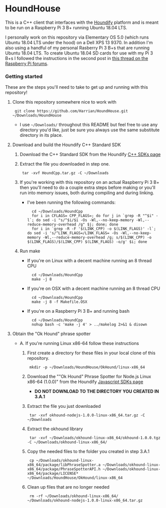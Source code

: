 # HoundHouse
This is a C++ client that interfaces with the [Houndify](http://houndify.com) platform and is meant to be run on a Raspberry Pi 3 B+ running Ubuntu 18.04 LTS.

I personally work on this repository via Elementary OS 5.0 (which runs Ubuntu 18.04 LTS under the hood) on a Dell XPS 13 9370. In addition I'm also using a handful of my personal Rasberry Pi 3 B+s that are running Ubuntu 18.04 LTS. To create Ubuntu 18.04 SD cards for use with my Pi 3 B+s I followed the instructions in the second post in [this thread on the Raspberry Pi forums](https://www.raspberrypi.org/forums/viewtopic.php?t=215724).

### Getting started

These are the steps you'll need to take to get up and running with this repository!

1. Clone this repository somewhere nice to work with

        git clone https://github.com/Harrian/HoundHouse.git ~/Downloads/HoundHouse

    * I use `~/Downloads/` throughout this README but feel free to use any directory you'd like, just be sure you always use the same substitute directory in its place.

2. Download and build the Houndify C++ Standard SDK
    1. Download the C++ Standard SDK from the Houndify [C++ SDKs page](https://www.houndify.com/sdks#CPP)

    2. Extract the file you downloaded in step one.

            tar -xvf HoundCpp.tar.gz -C ~/Downloads

    3. If you're working with this repository on an actual Raspberry Pi 3 B+ then you'll need to do a couple extra steps before making or you'll run into memory issues, both during compiling and during linking.
        * I've been running the following commands:

                cd ~/Downloads/HoundCpp
                for i in CFLAGS= CPP_FLAGS=; do for j in `grep -R "^$i" -l`; do sed -i "s/^$i/$i -Os -Wl,--no-keep-memory -Wl,--reduce-memory-overhead /g" $j; done; done
                for i in `grep -R -F '$(LINK_CPP) -o $(LINK_FLAGS)' -l`; do sed -i 's/^LINK_FLAGS=/LINK_FLAGS= -Os -Wl,--no-keep-memory -Wl,--reduce-memory-overhead /g; s/$(LINK_CPP) -o $(LINK_FLAGS)/$(LINK_CPP) $(LINK_FLAGS) -o/g' $i; done

    4. Run make
        * If you're on Linux with a decent machine running an 8 thread CPU

                cd ~/Downloads/HoundCpp
                make -j 8

        * If you're on OSX with a decent machine running an 8 thread CPU

                cd ~/Downloads/HoundCpp
                make -j 8 -f Makefile.OSX

        * If you're on a Raspberry Pi 3 B+ and running bash

                cd ~/Downloads/HoundCpp
                nohup bash -c 'make -j 4' > ../makelog 2>&1 & disown

3. Obtain the "Ok Hound" phrase spotter
    * A. If you're running Linux x86-64 follow these instructions
        1. First create a directory for these files in your local clone of this repository.

                mkdir -p ~/Downloads/HoundHouse/OkHound/linux-x86_64

        1. Download the ""Ok Hound" Phrase Spotter for Node.js Linux x86-64 (1.0.0)" from the Houndify [Javascript SDKs page](https://www.houndify.com/sdks#javascript)
            * **DO NOT DOWNLOAD TO THE DIRECTORY YOU CREATED IN 3.A.1**

        2. Extract the file you just downloaded

                tar -xvf okhound-nodejs-1.0.0-linux-x86_64.tar.gz -C ~/Downloads

        3. Extract the okhound library

                tar -xvf ~/Downloads/okhound-linux-x86_64/okhound-1.0.0.tgz -C ~/Downloads/okhound-linux-x86_64/

        4. Copy the needed files to the folder you created in step 3.A.1

                cp ~/Downloads/okhound-linux-x86_64/package/libPhraseSpotter.a ~/Downloads/okhound-linux-x86_64/package/PhraseSpotterAPI.h ~/Downloads/okhound-linux-x86_64/package/LICENSE* ~/Downloads/HoundHouse/OkHound/linux-x86_64

        5. Clean up files that are no longer needed

                rm -rf ~/Downloads/okhound-linux-x86_64/ ~/Downloads/okhound-nodejs-1.0.0-linux-x86_64.tar.gz

